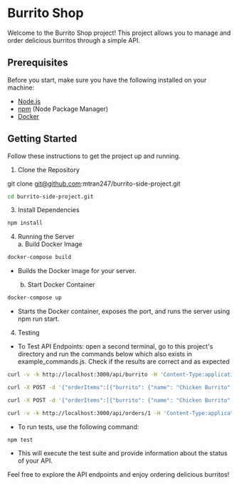 # Burrito Shop

Welcome to the Burrito Shop project! This project allows you to manage and order delicious burritos through a simple API.

## Prerequisites

Before you start, make sure you have the following installed on your machine:

- [Node.js](https://nodejs.org/)
- [npm](https://www.npmjs.com/) (Node Package Manager)
- [Docker](https://www.docker.com/)

## Getting Started

Follow these instructions to get the project up and running.

1. Clone the Repository
   
git clone git@github.com:mtran247/burrito-side-project.git
```bash
cd burrito-side-project.git
```

3. Install Dependencies
```bash
npm install
```

4. Running the Server <br/>
a. Build Docker Image
```bash
docker-compose build
```
- Builds the Docker image for your server.

&emsp; &ensp; b. Start Docker Container
```bash
docker-compose up
```
- Starts the Docker container, exposes the port, and runs the server using npm run start.

4. Testing
- To Test API Endpoints: open a second terminal, go to this project's directory and run the commands below which also exists in example_commands.js. Check if the results are correct and as expected

```bash
curl -v -k http://localhost:3000/api/burrito -H 'Content-Type:application/json'
```

```bash
curl -X POST -d '{"orderItems":[{"burrito": {"name": "Chicken Burrito", "size": "regular"}, "quantity": 3}]}' -H 'Content-Type:application/json' http://localhost:3000/api/orders
```
```bash
curl -X POST -d '{"orderItems":[{"burrito": {"name": "Chicken Burrito", "size": "regular"}, "quantity": 3}, {"burrito": {"name": "Vegetarian Burrito", "size": "XL"}, "quantity": 30}]}' -H 'Content-Type:application/json' http://localhost:3000/api/orders
```

```bash
curl -v -k http://localhost:3000/api/orders/1 -H 'Content-Type:application/json'
```


- To run tests, use the following command:
```bash
npm test
```
- This will execute the test suite and provide information about the status of your API.


Feel free to explore the API endpoints and enjoy ordering delicious burritos!
